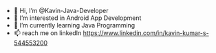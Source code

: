 - 👋 Hi, I’m @Kavin-Java-Developer
- 👀 I’m interested in Android App Development
- 🌱 I’m currently learning Java Programming
- 📫 reach me on linkedIn https://www.linkedin.com/in/kavin-kumar-s-544553200

<!---
Kavin-Java-Developer/Kavin-Java-Developer is a ✨ special ✨ repository because its `README.md` (this file) appears on your GitHub profile.
You can click the Preview link to take a look at your changes.
--->
